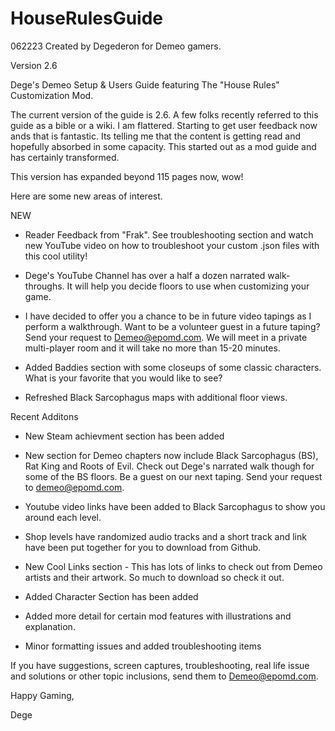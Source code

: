 # HouseRulesGuide
062223 Created by Degederon for Demeo gamers.

Version 2.6

Dege's Demeo Setup & Users Guide featuring The "House Rules" Customization Mod.

The current version of the guide is 2.6. A few folks recently referred to this guide as a bible or a wiki. 
I am flattered. Starting to get user feedback now ands that is fantastic. Its telling me that the content
is getting read and hopefully absorbed in some capacity. This started out as a mod guide and has certainly
transformed. 

This version has expanded beyond 115 pages now, wow! 

Here are some new areas of interest.

NEW
- Reader Feedback from "Frak". See troubleshooting section and watch new YouTube video on how to troubleshoot
  your custom .json files with this cool utility!

- Dege's YouTube Channel has over a half a dozen narrated walk-throughs. It will help you decide floors to use
  when customizing your game. 

- I have decided to offer you a chance to be in future video tapings as I perform
  a walkthrough. Want to be a volunteer guest in a future taping? Send your request to Demeo@epomd.com. We will
  meet in a private multi-player room and it will take no more than 15-20 minutes.

- Added Baddies section with some closeups of some classic characters. What is your favorite that you would like
  to see?

- Refreshed Black Sarcophagus maps with additional floor views. 

Recent Additons

- New Steam achievment section has been added

- New section for Demeo chapters now include Black Sarcophagus (BS), Rat King and Roots of Evil. Check out Dege's
  narrated walk though for some of the BS floors. Be a guest on our next taping. Send your request to 
  demeo@epomd.com.

- Youtube video links have been added to Black Sarcophagus to show you around each level.

- Shop levels have randomized audio tracks and a short track and link have been put together for you to download
  from Github.

- New Cool Links section - This has lots of links to check out from Demeo artists and their artwork. So much to
  download so check it out. 

- Added Character Section has been added

- Added more detail for certain mod features with illustrations and explanation.

- Minor formatting issues and added troubleshooting items

If you have suggestions, screen captures, troubleshooting, real life issue and solutions or other topic inclusions, 
send them to Demeo@epomd.com.

Happy Gaming,

Dege
